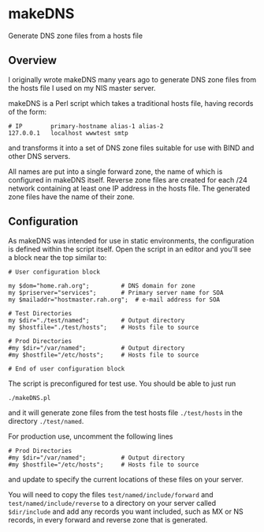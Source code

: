 # makeDNS

Generate DNS zone files from a hosts file

## Overview

I originally wrote makeDNS many years ago to generate DNS zone files 
from the hosts file I used on my NIS master server.

makeDNS is a Perl script which takes a traditional hosts file,
having records of the form:

```
# IP		primary-hostname alias-1 alias-2
127.0.0.1	localhost wwwtest smtp
```

and transforms it into a set of DNS zone files suitable for use with BIND
and other DNS servers.

All names are put into a single forward zone, the name of which is
configured in makeDNS itself. Reverse zone files are created for each /24
network containing at least one IP address in the hosts file. The 
generated zone files have the name of their zone.

## Configuration

As makeDNS was intended for use in static environments, the configuration
is defined within the script itself. Open the script in an editor and
you'll see a block near the top similar to:

```
# User configuration block

my $dom="home.rah.org";			# DNS domain for zone
my $priserver="services";		# Primary server name for SOA
my $mailaddr="hostmaster.rah.org";	# e-mail address for SOA

# Test Directories
my $dir="./test/named";			# Output directory
my $hostfile="./test/hosts";	# Hosts file to source

# Prod Directories
#my $dir="/var/named";			# Output directory
#my $hostfile="/etc/hosts";		# Hosts file to source

# End of user configuration block
```

The script is preconfigured for test use. You should be able to just
run

```
./makeDNS.pl
```

and it will generate zone files from the test
hosts file `./test/hosts` in the directory `./test/named`.

For production use, uncomment the following lines

```
# Prod Directories
#my $dir="/var/named";			# Output directory
#my $hostfile="/etc/hosts";		# Hosts file to source
```

and update to specify the current locations of these files on your
server.

You will need to copy the files `test/named/include/forward` and
`test/named/include/reverse` to a directory on your server called
`$dir/include` and add any records you want included, such as MX
or NS records, in every forward and reverse zone that is generated.